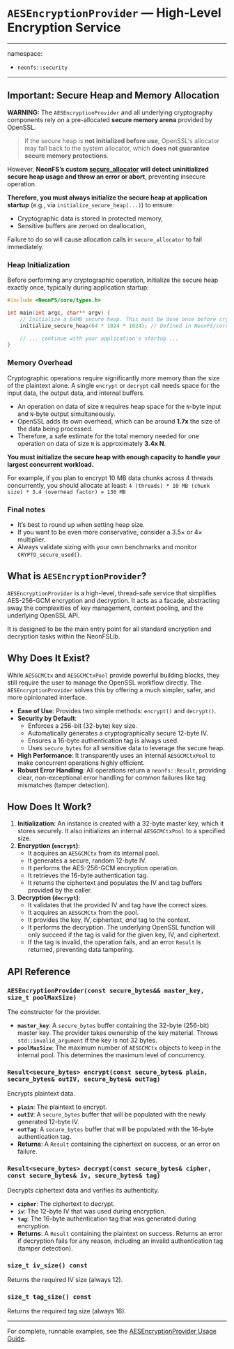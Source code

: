 # `AESEncryptionProvider` — High-Level Encryption Service

---
namespace:
- `neonfs::security`
---

## Important: Secure Heap and Memory Allocation

**WARNING:** The `AESEncryptionProvider` and all underlying cryptography components rely on a pre-allocated **secure memory arena** provided by OpenSSL.

> If the secure heap is **not initialized before use**, OpenSSL's allocator may fall back to the system allocator, which **does not guarantee secure memory protections**.

However, **NeonFS’s custom [secure_allocator](../core/SecureAllocator.md) will detect uninitialized secure heap usage and throw an error or abort**, preventing insecure operation.

**Therefore, you must always initialize the secure heap at application startup** (e.g., via `initialize_secure_heap(...)`) to ensure:

- Cryptographic data is stored in protected memory,
- Sensitive buffers are zeroed on deallocation,

Failure to do so will cause allocation calls in `secure_allocator` to fail immediately.

### Heap Initialization
Before performing any cryptographic operation, initialize the secure heap exactly once, typically during application startup:

```cpp
#include <NeonFS/core/types.h>

int main(int argc, char** argv) {
    // Initialize a 64MB secure heap. This must be done once before cryptographic use.
    initialize_secure_heap(64 * 1024 * 1024); // Defined in NeonFS/core/secure_allocator.hpp

    // ... continue with your application's startup ...
}
```

### Memory Overhead
Cryptographic operations require significantly more memory than the size of the plaintext alone. A single `encrypt` or `decrypt` call needs space for the input data, the output data, and internal buffers.

*   An operation on data of size `N` requires heap space for the `N`-byte input and `N`-byte output simultaneously.
*   OpenSSL adds its own overhead, which can be around **1.7x** the size of the data being processed.
*   Therefore, a safe estimate for the total memory needed for one operation on data of size `N` is approximately **3.4x N**.

**You must initialize the secure heap with enough capacity to handle your largest concurrent workload.**

For example, if you plan to encrypt 10 MB data chunks across 4 threads concurrently, you should allocate at least:
`4 (threads) * 10 MB (chunk size) * 3.4 (overhead factor) = 136 MB`

### Final notes

* It’s best to round up when setting heap size.
* If you want to be even more conservative, consider a 3.5× or 4× multiplier.
* Always validate sizing with your own benchmarks and monitor `CRYPTO_secure_used()`.

## What is `AESEncryptionProvider`?

`AESEncryptionProvider` is a high-level, thread-safe service that simplifies AES-256-GCM encryption and decryption. It acts as a facade, abstracting away the complexities of key management, context pooling, and the underlying OpenSSL API.

It is designed to be the main entry point for all standard encryption and decryption tasks within the NeonFSLib.

## Why Does It Exist?

While `AESGCMCtx` and `AESGCMCtxPool` provide powerful building blocks, they still require the user to manage the OpenSSL workflow directly. The `AESEncryptionProvider` solves this by offering a much simpler, safer, and more opinionated interface.

*   **Ease of Use**: Provides two simple methods: `encrypt()` and `decrypt()`.
*   **Security by Default**:
    *   Enforces a 256-bit (32-byte) key size.
    *   Automatically generates a cryptographically secure 12-byte IV.
    *   Ensures a 16-byte authentication tag is always used.
    *   Uses `secure_bytes` for all sensitive data to leverage the secure heap.
*   **High Performance**: It transparently uses an internal `AESGCMCtxPool` to make concurrent operations highly efficient.
*   **Robust Error Handling**: All operations return a `neonfs::Result`, providing clear, non-exceptional error handling for common failures like tag mismatches (tamper detection).

## How Does It Work?

1.  **Initialization**: An instance is created with a 32-byte master key, which it stores securely. It also initializes an internal `AESGCMCtxPool` to a specified size.
2.  **Encryption (`encrypt`)**:
    *   It acquires an `AESGCMCtx` from its internal pool.
    *   It generates a secure, random 12-byte IV.
    *   It performs the AES-256-GCM encryption operation.
    *   It retrieves the 16-byte authentication tag.
    *   It returns the ciphertext and populates the IV and tag buffers provided by the caller.
3.  **Decryption (`decrypt`)**:
    *   It validates that the provided IV and tag have the correct sizes.
    *   It acquires an `AESGCMCtx` from the pool.
    *   It provides the key, IV, ciphertext, *and* tag to the context.
    *   It performs the decryption. The underlying OpenSSL function will only succeed if the tag is valid for the given key, IV, and ciphertext.
    *   If the tag is invalid, the operation fails, and an error `Result` is returned, preventing data tampering.

## API Reference

### `AESEncryptionProvider(const secure_bytes&& master_key, size_t poolMaxSize)`
The constructor for the provider.
- **`master_key`**: A `secure_bytes` buffer containing the 32-byte (256-bit) master key. The provider takes ownership of the key material. Throws `std::invalid_argument` if the key is not 32 bytes.
- **`poolMaxSize`**: The maximum number of `AESGCMCtx` objects to keep in the internal pool. This determines the maximum level of concurrency.

### `Result<secure_bytes> encrypt(const secure_bytes& plain, secure_bytes& outIV, secure_bytes& outTag)`
Encrypts plaintext data.
- **`plain`**: The plaintext to encrypt.
- **`outIV`**: A `secure_bytes` buffer that will be populated with the newly generated 12-byte IV.
- **`outTag`**: A `secure_bytes` buffer that will be populated with the 16-byte authentication tag.
- **Returns**: A `Result` containing the ciphertext on success, or an error on failure.

### `Result<secure_bytes> decrypt(const secure_bytes& cipher, const secure_bytes& iv, secure_bytes& tag)`
Decrypts ciphertext data and verifies its authenticity.
- **`cipher`**: The ciphertext to decrypt.
- **`iv`**: The 12-byte IV that was used during encryption.
- **`tag`**: The 16-byte authentication tag that was generated during encryption.
- **Returns**: A `Result` containing the plaintext on success. Returns an error if decryption fails for any reason, including an invalid authentication tag (tamper detection).

### `size_t iv_size() const`
Returns the required IV size (always 12).

### `size_t tag_size() const`
Returns the required tag size (always 16).

---
For complete, runnable examples, see the [AESEncryptionProvider Usage Guide](AESEncryptionProviderUsage.md).